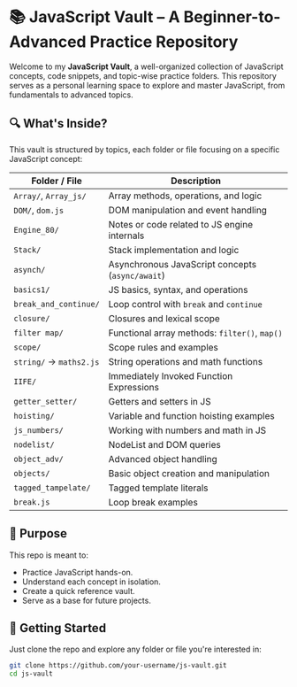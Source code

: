 # 📚 JavaScript Vault – A Beginner-to-Advanced Practice Repository

Welcome to my **JavaScript Vault**, a well-organized collection of JavaScript concepts, code snippets, and topic-wise practice folders. This repository serves as a personal learning space to explore and master JavaScript, from fundamentals to advanced topics.

## 🔍 What's Inside?

This vault is structured by topics, each folder or file focusing on a specific JavaScript concept:

| Folder / File           | Description                                      |
|-------------------------|--------------------------------------------------|
| `Array/`, `Array_js/`   | Array methods, operations, and logic             |
| `DOM/`, `dom.js`        | DOM manipulation and event handling              |
| `Engine_80/`            | Notes or code related to JS engine internals     |
| `Stack/`                | Stack implementation and logic                   |
| `asynch/`               | Asynchronous JavaScript concepts (`async/await`) |
| `basics1/`              | JS basics, syntax, and operations                |
| `break_and_continue/`   | Loop control with `break` and `continue`         |
| `closure/`              | Closures and lexical scope                       |
| `filter map/`           | Functional array methods: `filter()`, `map()`    |
| `scope/`                | Scope rules and examples                         |
| `string/` → `maths2.js` | String operations and math functions             |
| `IIFE/`                 | Immediately Invoked Function Expressions         |
| `getter_setter/`        | Getters and setters in JS                        |
| `hoisting/`             | Variable and function hoisting examples          |
| `js_numbers/`           | Working with numbers and math in JS              |
| `nodelist/`             | NodeList and DOM queries                         |
| `object_adv/`           | Advanced object handling                         |
| `objects/`              | Basic object creation and manipulation           |
| `tagged_tampelate/`     | Tagged template literals                         |
| `break.js`              | Loop break examples                              |

## 🎯 Purpose

This repo is meant to:
- Practice JavaScript hands-on.
- Understand each concept in isolation.
- Create a quick reference vault.
- Serve as a base for future projects.

## 🚀 Getting Started

Just clone the repo and explore any folder or file you're interested in:
```bash
git clone https://github.com/your-username/js-vault.git
cd js-vault
